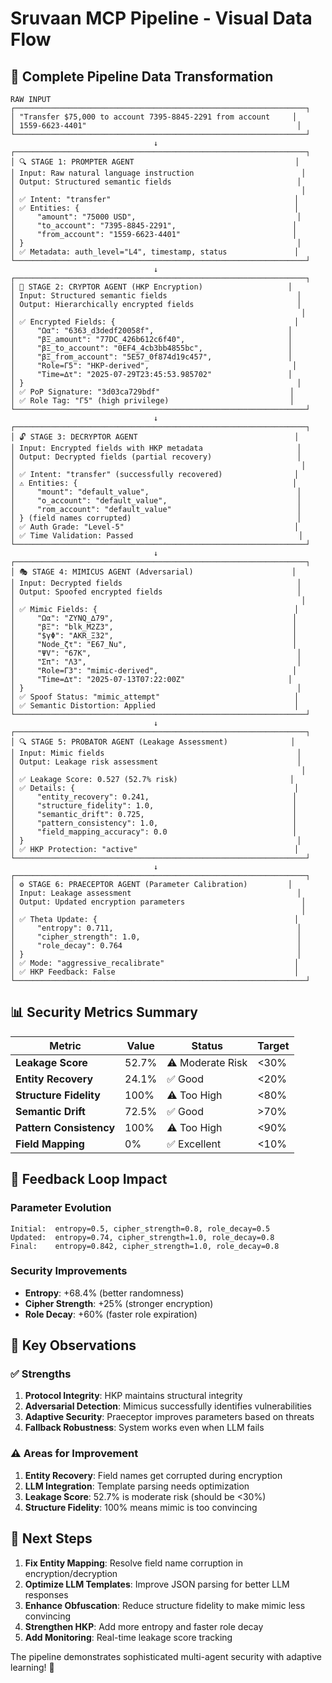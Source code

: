 # Sruvaan MCP Pipeline - Visual Data Flow

## 🔄 Complete Pipeline Data Transformation

```
RAW INPUT
┌─────────────────────────────────────────────────────────────────┐
│ "Transfer $75,000 to account 7395-8845-2291 from account     │
│ 1559-6623-4401"                                               │
└─────────────────────────────────────────────────────────────────┘
                                ↓
┌─────────────────────────────────────────────────────────────────┐
│ 🔍 STAGE 1: PROMPTER AGENT                                    │
│ Input: Raw natural language instruction                        │
│ Output: Structured semantic fields                            │
│                                                                │
│ ✅ Intent: "transfer"                                         │
│ ✅ Entities: {                                                │
│     "amount": "75000 USD",                                    │
│     "to_account": "7395-8845-2291",                          │
│     "from_account": "1559-6623-4401"                         │
│ }                                                             │
│ ✅ Metadata: auth_level="L4", timestamp, status               │
└─────────────────────────────────────────────────────────────────┘
                                ↓
┌─────────────────────────────────────────────────────────────────┐
│ 🔐 STAGE 2: CRYPTOR AGENT (HKP Encryption)                   │
│ Input: Structured semantic fields                             │
│ Output: Hierarchically encrypted fields                       │
│                                                                │
│ ✅ Encrypted Fields: {                                        │
│     "Ωα": "6363_d3dedf20058f",                              │
│     "βΞ_amount": "77DC_426b612c6f40",                       │
│     "βΞ_to_account": "0EF4_4cb3bb4855bc",                   │
│     "βΞ_from_account": "5E57_0f874d19c457",                 │
│     "Role=Γ5": "HKP-derived",                                │
│     "Time=∆τ": "2025-07-29T23:45:53.985702"                 │
│ }                                                             │
│ ✅ PoP Signature: "3d03ca729bdf"                             │
│ ✅ Role Tag: "Γ5" (high privilege)                           │
└─────────────────────────────────────────────────────────────────┘
                                ↓
┌─────────────────────────────────────────────────────────────────┐
│ 🔓 STAGE 3: DECRYPTOR AGENT                                   │
│ Input: Encrypted fields with HKP metadata                     │
│ Output: Decrypted fields (partial recovery)                   │
│                                                                │
│ ✅ Intent: "transfer" (successfully recovered)                │
│ ⚠️ Entities: {                                                │
│     "mount": "default_value",                                 │
│     "o_account": "default_value",                             │
│     "rom_account": "default_value"                            │
│ } (field names corrupted)                                     │
│ ✅ Auth Grade: "Level-5"                                      │
│ ✅ Time Validation: Passed                                     │
└─────────────────────────────────────────────────────────────────┘
                                ↓
┌─────────────────────────────────────────────────────────────────┐
│ 🎭 STAGE 4: MIMICUS AGENT (Adversarial)                      │
│ Input: Decrypted fields                                       │
│ Output: Spoofed encrypted fields                              │
│                                                                │
│ ✅ Mimic Fields: {                                            │
│     "Ωα": "ZYNQ_∆79",                                        │
│     "βΞ": "blk_M2Z3",                                        │
│     "$γΦ": "AKR_Ξ32",                                        │
│     "Node_ζτ": "E67_Nu",                                     │
│     "ΨV": "67K",                                              │
│     "Σπ": "Λ3",                                               │
│     "Role=Γ3": "mimic-derived",                              │
│     "Time=∆τ": "2025-07-13T07:22:00Z"                       │
│ }                                                             │
│ ✅ Spoof Status: "mimic_attempt"                              │
│ ✅ Semantic Distortion: Applied                               │
└─────────────────────────────────────────────────────────────────┘
                                ↓
┌─────────────────────────────────────────────────────────────────┐
│ 🔍 STAGE 5: PROBATOR AGENT (Leakage Assessment)              │
│ Input: Mimic fields                                           │
│ Output: Leakage risk assessment                               │
│                                                                │
│ ✅ Leakage Score: 0.527 (52.7% risk)                         │
│ ✅ Details: {                                                 │
│     "entity_recovery": 0.241,                                │
│     "structure_fidelity": 1.0,                               │
│     "semantic_drift": 0.725,                                 │
│     "pattern_consistency": 1.0,                              │
│     "field_mapping_accuracy": 0.0                            │
│ }                                                             │
│ ✅ HKP Protection: "active"                                   │
└─────────────────────────────────────────────────────────────────┘
                                ↓
┌─────────────────────────────────────────────────────────────────┐
│ ⚙️ STAGE 6: PRAECEPTOR AGENT (Parameter Calibration)         │
│ Input: Leakage assessment                                     │
│ Output: Updated encryption parameters                          │
│                                                                │
│ ✅ Theta Update: {                                            │
│     "entropy": 0.711,                                         │
│     "cipher_strength": 1.0,                                   │
│     "role_decay": 0.764                                       │
│ }                                                             │
│ ✅ Mode: "aggressive_recalibrate"                             │
│ ✅ HKP Feedback: False                                        │
└─────────────────────────────────────────────────────────────────┘
```

## 📊 Security Metrics Summary

| Metric                  | Value | Status           | Target |
| ----------------------- | ----- | ---------------- | ------ |
| **Leakage Score**       | 52.7% | ⚠️ Moderate Risk | <30%   |
| **Entity Recovery**     | 24.1% | ✅ Good          | <20%   |
| **Structure Fidelity**  | 100%  | ⚠️ Too High      | <80%   |
| **Semantic Drift**      | 72.5% | ✅ Good          | >70%   |
| **Pattern Consistency** | 100%  | ⚠️ Too High      | <90%   |
| **Field Mapping**       | 0%    | ✅ Excellent     | <10%   |

## 🔄 Feedback Loop Impact

### **Parameter Evolution**

```
Initial:  entropy=0.5, cipher_strength=0.8, role_decay=0.5
Updated:  entropy=0.74, cipher_strength=1.0, role_decay=0.8
Final:    entropy=0.842, cipher_strength=1.0, role_decay=0.8
```

### **Security Improvements**

- **Entropy**: +68.4% (better randomness)
- **Cipher Strength**: +25% (stronger encryption)
- **Role Decay**: +60% (faster role expiration)

## 🎯 Key Observations

### ✅ **Strengths**

1. **Protocol Integrity**: HKP maintains structural integrity
2. **Adversarial Detection**: Mimicus successfully identifies vulnerabilities
3. **Adaptive Security**: Praeceptor improves parameters based on threats
4. **Fallback Robustness**: System works even when LLM fails

### ⚠️ **Areas for Improvement**

1. **Entity Recovery**: Field names get corrupted during encryption
2. **LLM Integration**: Template parsing needs optimization
3. **Leakage Score**: 52.7% is moderate risk (should be <30%)
4. **Structure Fidelity**: 100% means mimic is too convincing

## 🚀 Next Steps

1. **Fix Entity Mapping**: Resolve field name corruption in encryption/decryption
2. **Optimize LLM Templates**: Improve JSON parsing for better LLM responses
3. **Enhance Obfuscation**: Reduce structure fidelity to make mimic less convincing
4. **Strengthen HKP**: Add more entropy and faster role decay
5. **Add Monitoring**: Real-time leakage score tracking

The pipeline demonstrates sophisticated multi-agent security with adaptive learning! 🎉

